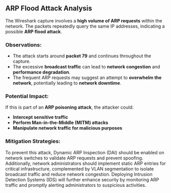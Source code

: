 ## ARP Flood Attack Analysis

The Wireshark capture involves a **high volume of ARP requests** within the network. The packets repeatedly query the same IP addresses, indicating a possible **ARP flood attack**.

### Observations:
- The attack starts around **packet 79** and continues throughout the capture.
- The excessive **broadcast traffic** can lead to **network congestion** and **performance degradation**.
- The frequent ARP requests may suggest an attempt to **overwhelm the network**, potentially leading to **network downtime**.

### Potential Impact:
If this is part of an **ARP poisoning attack**, the attacker could:
- **Intercept sensitive traffic**
- **Perform Man-in-the-Middle (MITM) attacks**
- **Manipulate network traffic for malicious purposes**

### Mitigation Strategies:
To prevent this attack, Dynamic ARP Inspection (DAI) should be enabled on network switches to validate ARP requests and prevent spoofing. Additionally, network administrators should implement static ARP entries for critical infrastructure, complemented by VLAN segmentation to isolate broadcast traffic and reduce network congestion. Deploying Intrusion Detection Systems (IDS) will further enhance security by monitoring ARP traffic and promptly alerting administrators to suspicious activities.
